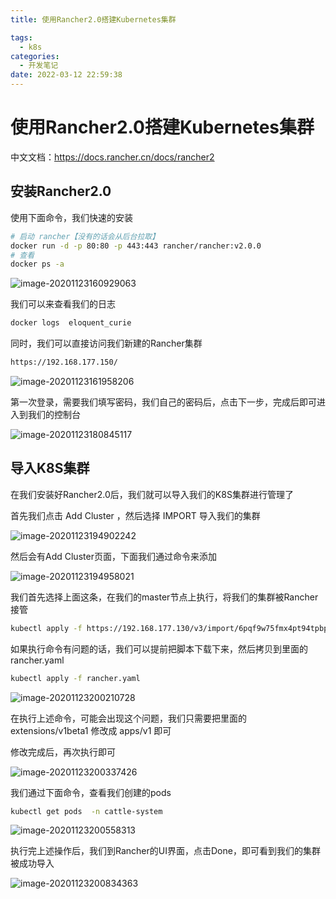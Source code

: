 ```yaml
---
title: 使用Rancher2.0搭建Kubernetes集群

tags:
  - k8s
categories:
  - 开发笔记 
date: 2022-03-12 22:59:38
---
```


# 使用Rancher2.0搭建Kubernetes集群

中文文档：https://docs.rancher.cn/docs/rancher2

## 安装Rancher2.0

使用下面命令，我们快速的安装

```bash
# 启动 rancher【没有的话会从后台拉取】
docker run -d -p 80:80 -p 443:443 rancher/rancher:v2.0.0
# 查看
docker ps -a
```

![image-20201123160929063](https://cdn.jsdelivr.net/gh/jackerzz/jackerzz.github.io@ersion1.7/images/k8s/image-20201123160929063.png)

我们可以来查看我们的日志

```bash
docker logs  eloquent_curie
```

同时，我们可以直接访问我们新建的Rancher集群

```bash
https://192.168.177.150/
```

![image-20201123161958206](https://cdn.jsdelivr.net/gh/jackerzz/jackerzz.github.io@ersion1.7/images/k8s/image-20201123161958206.png)

第一次登录，需要我们填写密码，我们自己的密码后，点击下一步，完成后即可进入到我们的控制台

![image-20201123180845117](https://cdn.jsdelivr.net/gh/jackerzz/jackerzz.github.io@ersion1.7/images/k8s/image-20201123180845117.png)

## 导入K8S集群

在我们安装好Rancher2.0后，我们就可以导入我们的K8S集群进行管理了

首先我们点击 Add Cluster ，然后选择 IMPORT 导入我们的集群

![image-20201123194902242](https://cdn.jsdelivr.net/gh/jackerzz/jackerzz.github.io@ersion1.7/images/k8s/image-20201123194902242.png)

然后会有Add Cluster页面，下面我们通过命令来添加

![image-20201123194958021](https://cdn.jsdelivr.net/gh/jackerzz/jackerzz.github.io@ersion1.7/images/k8s/image-20201123194958021.png)

我们首先选择上面这条，在我们的master节点上执行，将我们的集群被Rancher接管

```bash
kubectl apply -f https://192.168.177.130/v3/import/6pqf9w75fmx4pt94tpbpklxd2t5qkq2fm9v6dgl6w8z6rc8727bpdk.yaml
```

如果执行命令有问题的话，我们可以提前把脚本下载下来，然后拷贝到里面的 rancher.yaml

 ```bash
kubectl apply -f rancher.yaml
 ```

![image-20201123200210728](https://cdn.jsdelivr.net/gh/jackerzz/jackerzz.github.io@ersion1.7/images/k8s/image-20201123200210728.png)

在执行上述命令，可能会出现这个问题，我们只需要把里面的 extensions/v1beta1 修改成  apps/v1 即可

修改完成后，再次执行即可

![image-20201123200337426](https://cdn.jsdelivr.net/gh/jackerzz/jackerzz.github.io@ersion1.7/images/k8s/image-20201123200337426.png)

我们通过下面命令，查看我们创建的pods

```bash
kubectl get pods  -n cattle-system
```

![image-20201123200558313](https://cdn.jsdelivr.net/gh/jackerzz/jackerzz.github.io@ersion1.7/images/k8s/image-20201123200558313.png)

执行完上述操作后，我们到Rancher的UI界面，点击Done，即可看到我们的集群被成功导入

![image-20201123200834363](https://cdn.jsdelivr.net/gh/jackerzz/jackerzz.github.io@ersion1.7/images/k8s/image-20201123200834363.png)